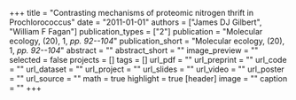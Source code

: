 +++
title = "Contrasting mechanisms of proteomic nitrogen thrift in Prochlorococcus"
date = "2011-01-01"
authors = ["James DJ Gilbert", "William F Fagan"]
publication_types = ["2"]
publication = "Molecular ecology, (20), 1, _pp. 92--104_"
publication_short = "Molecular ecology, (20), 1, _pp. 92--104_"
abstract = ""
abstract_short = ""
image_preview = ""
selected = false
projects = []
tags = []
url_pdf = ""
url_preprint = ""
url_code = ""
url_dataset = ""
url_project = ""
url_slides = ""
url_video = ""
url_poster = ""
url_source = ""
math = true
highlight = true
[header]
image = ""
caption = ""
+++
